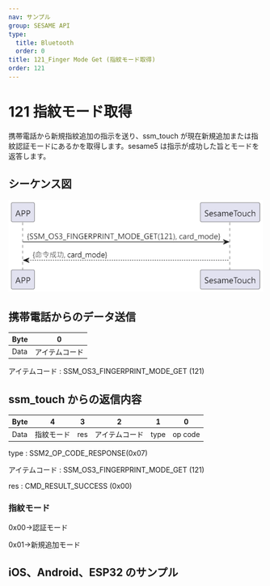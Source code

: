 ```yaml
---
nav: サンプル
group: SESAME API
type:
  title: Bluetooth
  order: 0
title: 121_Finger Mode Get (指紋モード取得)
order: 121
---
```


# 121 指紋モード取得

携帯電話から新規指紋追加の指示を送り、ssm_touch が現在新規追加または指紋認証モードにあるかを取得します。sesame5 は指示が成功した旨とモードを返答します。

## シーケンス図

<p align="left" >
  <img src="./src/finger_mode_get/finger_mode_get.png" alt="" title="">
</p>

## 携帯電話からのデータ送信

| Byte |       0        |
| ---- | :------------: |
| Data | アイテムコード |

アイテムコード : SSM_OS3_FINGERPRINT_MODE_GET (121)

## ssm_touch からの返信内容

| Byte |     4      |  3  |       2        |  1   |    0    |
| ---- | :--------: | :-: | :------------: | :--: | :-----: |
| Data | 指紋モード | res | アイテムコード | type | op code |

type : SSM2_OP_CODE_RESPONSE(0x07)

アイテムコード : SSM_OS3_FINGERPRINT_MODE_GET (121)

res : CMD_RESULT_SUCCESS (0x00)

### 指紋モード

0x00->認証モード

0x01->新規追加モード

## iOS、Android、ESP32 のサンプル

<CustomBashOSPlatformFingerModeGet ios='true' android='true'  esp32='true'/>

<!-- ## Androidのサンプル

```jsx | pure
    override fun fingerPrintModeGet(result: CHResult<Byte>) {
        if (checkBle(result)) return
        sendCommand(SesameOS3Payload(SesameItemCode.SSM_OS3_FINGERPRINT_MODE_GET.value, byteArrayOf())) { res ->
            result.invoke(Result.success(CHResultState.CHResultStateBLE(res.payload[0])))
        }
    }
```

## iOSのサンプル

```jsx | pure
    func fingerPrintModeGet(result: @escaping (CHResult<UInt8>)) {
        if (self.checkBle(result)) { return }

        sendCommand(.init(.SSM_OS3_FINGERPRINT_MODE_GET)) { response in
            L.d("[TouchDevice][fingerPrintModeGet]",response.data[0])
            result(.success(CHResultStateNetworks(input: response.data[0])))
        }
    }
```

## ESPのサンプル

```jsx | pure

``` -->
